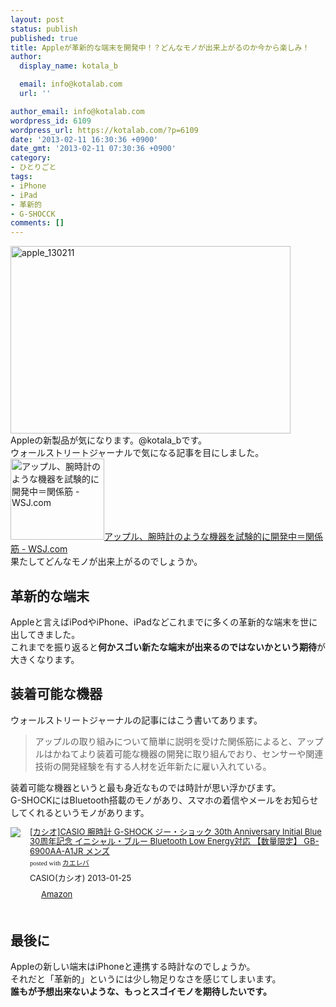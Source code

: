 ```yaml
---
layout: post
status: publish
published: true
title: Appleが革新的な端末を開発中！？どんなモノが出来上がるのか今から楽しみ！
author:
  display_name: kotala_b

  email: info@kotalab.com
  url: ''

author_email: info@kotalab.com
wordpress_id: 6109
wordpress_url: https://kotalab.com/?p=6109
date: '2013-02-11 16:30:36 +0900'
date_gmt: '2013-02-11 07:30:36 +0900'
category:
- ひとりごと
tags:
- iPhone
- iPad
- 革新的
- G-SHOCCK
comments: []
---
```

<p><img src="https://kotalab.com/wp-content/uploads/apple_130211-448x300.jpg" alt="apple_130211" width="448" height="300" class="alignnone size-large wp-image-6113" /><br />
Appleの新製品が気になります。@kotala_bです。<br />
ウォールストリートジャーナルで気になる記事を目にしました。<br />
<a href="http://jp.wsj.com/article/SB10001424127887324650504578296682346212980.html" target="_blank"><img  class="alignleft" src="https://capture.heartrails.com/150x130?http://jp.wsj.com/article/SB10001424127887324650504578296682346212980.html" alt="アップル、腕時計のような機器を試験的に開発中＝関係筋 - WSJ.com" width="150" height="130" /></a><a href="http://jp.wsj.com/article/SB10001424127887324650504578296682346212980.html" target="_blank">アップル、腕時計のような機器を試験的に開発中＝関係筋 - WSJ.com</a><a href="https://b.hatena.ne.jp/entry/http://jp.wsj.com/article/SB10001424127887324650504578296682346212980.html" target="_blank"><img border="0" src="https://b.hatena.ne.jp/entry/image/http://jp.wsj.com/article/SB10001424127887324650504578296682346212980.html" alt="" /></a><br style="clear:both;" />果たしてどんなモノが出来上がるのでしょうか。<br />
</p>
<!--more-->
<h2>革新的な端末</h2>
<p>Appleと言えばiPodやiPhone、iPadなどこれまでに多くの革新的な端末を世に出してきました。<br />
これまでを振り返ると<strong>何かスゴい新たな端末が出来るのではないかという期待</strong>が大きくなります。</p>
<h2>装着可能な機器</h2>
<p>ウォールストリートジャーナルの記事にはこう書いてあります。</p>
<blockquote><p>アップルの取り組みについて簡単に説明を受けた関係筋によると、アップルはかねてより装着可能な機器の開発に取り組んでおり、センサーや関連技術の開発経験を有する人材を近年新たに雇い入れている。</p></blockquote>
<p>装着可能な機器というと最も身近なものでは時計が思い浮かびます。<br />
G-SHOCKにはBluetooth搭載のモノがあり、スマホの着信やメールをお知らせしてくれるというモノがあります。</p>
<div class="kaerebalink-box" style="text-align:left;padding-bottom:20px;font-size:small;/zoom: 1;overflow: hidden;">
<div class="kaerebalink-image" style="float:left;margin:0 15px 10px 0;"><a href="https://www.amazon.co.jp/exec/obidos/ASIN/B00ANCJLVO/same-22/ref=nosim/" rel="nofollow" target="_blank"><img src="https://images-fe.ssl-images-amazon.com/images/I/51RPw9-2ANL._SL160_.jpg" style="border: none;" /></a></div>
<div class="kaerebalink-info" style="line-height:120%;/zoom: 1;overflow: hidden;">
<div class="kaerebalink-name" style="margin-bottom:10px;line-height:120%"><a href="https://www.amazon.co.jp/exec/obidos/ASIN/B00ANCJLVO/same-22/ref=nosim/" rel="nofollow" target="_blank">[カシオ]CASIO 腕時計 G-SHOCK ジー・ショック 30th Anniversary Initial Blue 30周年記念 イニシャル・ブルー Bluetooth Low Energy対応 【数量限定】   GB-6900AA-A1JR メンズ</a>
<div class="kaerebalink-powered-date" style="font-size:8pt;margin-top:5px;font-family:verdana;line-height:120%">posted with <a href="https://kaereba.com" target="_blank">カエレバ</a></div>
</div>
<div class="kaerebalink-detail" style="margin-bottom:5px;"> CASIO(カシオ) 2013-01-25    </div>
<div class="kaerebalink-link1" style="margin-top:10px;">
<div class="shoplinkamazon" style="display:inline;margin-right:5px;background: url('https://img.yomereba.com/tam_k_01.gif') 0 0 no-repeat;padding: 2px 0 2px 18px;white-space: nowrap;"><a href="https://www.amazon.co.jp/gp/search?keywords=GB-6900AA-A1JR&__mk_ja_JP=%83J%83%5E%83J%83i&tag=same-22" rel="nofollow" target="_blank" title="アマゾン" >Amazon</a></div>
</div>
</div>
<div class="booklink-footer" style="clear: left"></div>
</div>
<h2>最後に</h2>
<p>Appleの新しい端末はiPhoneと連携する時計なのでしょうか。<br />
それだと「革新的」というには少し物足りなさを感じてしまいます。<br />
<strong>誰もが予想出来ないような、もっとスゴイモノを期待したいです。</strong></p>
